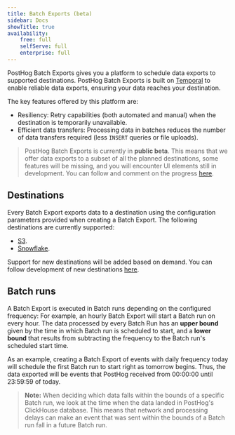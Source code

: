 ```yaml
---
title: Batch Exports (beta)
sidebar: Docs
showTitle: true
availability:
    free: full
    selfServe: full
    enterprise: full
---
```


PostHog Batch Exports gives you a platform to schedule data exports to supported destinations. PostHog Batch Exports is built on [Temporal](https://www.temporal.io/) to enable reliable data exports, ensuring your data reaches your destination.

The key features offered by this platform are:
* Resiliency: Retry capabilities (both automated and manual) when the destination is temporarily unavailable.
* Efficient data transfers: Processing data in batches reduces the number of data transfers required (less `INSERT` queries or file uploads).

> PostHog Batch Exports is currently in **public beta**. This means that we offer data exports to a subset of all the planned destinations, some features will be missing, and you will encounter UI elements still in development. You can follow and comment on the progress [here](https://github.com/PostHog/posthog/issues/15997).

## Destinations

Every Batch Export exports data to a destination using the configuration parameters provided when creating a Batch Export. The following destinations are currently supported:
* [S3](/docs/batch-exports/s3).
* [Snowflake](/docs/batch-exports/snowflake).

Support for new destinations will be added based on demand. You can follow development of new destinations [here](https://github.com/PostHog/posthog/issues/15997).

## Batch runs

A Batch Export is executed in Batch runs depending on the configured frequency: For example, an hourly Batch Export will start a Batch run on every hour. The data processed by every Batch Run has an **upper bound** given by the time in which Batch run is scheduled to start, and a **lower bound** that results from subtracting the frequency to the Batch run's scheduled start time.

As an example, creating a Batch Export of events with daily frequency today will schedule the first Batch run to start right as tomorrow begins. Thus, the data exported will be events that PostHog received from 00:00:00 until 23:59:59 of today.

> **Note:** When deciding which data falls within the bounds of a specific Batch run, we look at the time when the data landed in PostHog's ClickHouse database. This means that network and processing delays can make an event that was sent within the bounds of a Batch run fall in a future Batch run.
